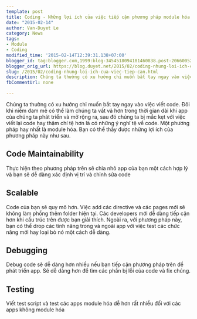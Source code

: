 ```yaml
---
template: post
title: Coding - Những lợi ích của việc tiếp cận phương pháp module hóa
date: "2015-02-14"
author: Van-Duyet Le
category: News
tags:
- Module
- Coding
modified_time: '2015-02-14T12:39:31.138+07:00'
blogger_id: tag:blogger.com,1999:blog-3454518094181460838.post-2066005298265408912
blogger_orig_url: https://blog.duyet.net/2015/02/coding-nhung-loi-ich-cua-viec-tiep-can.html
slug: /2015/02/coding-nhung-loi-ich-cua-viec-tiep-can.html
description: Chúng ta thường có xu hướng chỉ muốn bắt tay ngay vào việc viết code. Đôi khi niềm đam mê có thể làm chúng ta vất vả hơn trong thời gian dài khi app của chúng ta phát triển và mở rộng ra, sau đó chúng ta bị mắc kẹt với việc viết lại code hay thậm chí tệ hơn là có những ý nghĩ tệ về code. 
fbCommentUrl: none

---
```


Chúng ta thường có xu hướng chỉ muốn bắt tay ngay vào việc viết code. Đôi khi niềm đam mê có thể làm chúng ta vất vả hơn trong thời gian dài khi app của chúng ta phát triển và mở rộng ra, sau đó chúng ta bị mắc kẹt với việc viết lại code hay thậm chí tệ hơn là có những ý nghĩ tệ về code. 
Một phương pháp hay nhất là module hóa. Bạn có thể thấy được những lợi ích của phương pháp này như sau.
## Code Maintainability ##
Thực hiện theo phương pháp trên sẽ chia nhỏ app của bạn một cách hợp lý và bạn sẽ dễ dàng xác định vị trí và chỉnh sửa code

## Scalable ##
Code của bạn sẽ quy mô hơn. Việc add các directive và các pages mới sẽ không làm phồng thêm folder hiện tại. Các developers mới dễ dàng tiếp cận hơn khi cấu trúc trên được bạn giải thích. Ngoài ra, với phương pháp này, bạn có thể drop các tính năng trong và ngoài app với việc test các chức năng mới hay loại bỏ nó một cách dễ dàng.

## Debugging ##
Debug code sẽ dễ dàng hơn nhiều nếu bạn tiếp cận phương pháp trên để phát triển app. Sẽ dễ dàng hơn để tìm các phần bị lỗi của code và fix chúng.

## Testing ##
Viết test script và test các apps module hóa dễ hơn rất nhiều đối với các apps không module hóa
